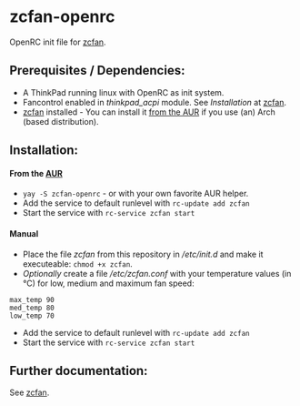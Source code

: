 # zcfan-openrc
OpenRC init file for [zcfan](https://github.com/cdown/zcfan).

## Prerequisites / Dependencies:
- A ThinkPad running linux with OpenRC as init system.
- Fancontrol enabled in *thinkpad_acpi* module. See *Installation* at [zcfan](https://github.com/cdown/zcfan#Installation).
- [zcfan](https://github.com/cdown/zcfan) installed - You can install it [from the AUR](https://aur.archlinux.org/packages/zcfan) if you use (an) Arch (based distribution).

## Installation:
#### From the [AUR](https://aur.archlinux.org/packages/zcfan-openrc)
- `yay -S zcfan-openrc` - or with your own favorite AUR helper.
- Add the service to default runlevel with `rc-update add zcfan`
- Start the service with `rc-service zcfan start`
#### Manual
- Place the file *zcfan* from this repository in */etc/init.d* and make it executeable: `chmod +x zcfan`.
- *Optionally* create a file */etc/zcfan.conf* with your temperature values (in °C) for low, medium and maximum fan speed:
```
max_temp 90
med_temp 80
low_temp 70
```
- Add the service to default runlevel with `rc-update add zcfan`
- Start the service with `rc-service zcfan start`

## Further documentation:
See [zcfan](https://github.com/cdown/zcfan).
